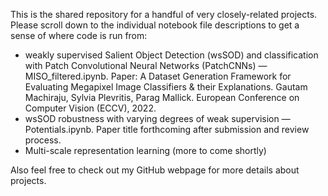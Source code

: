 This is the shared repository for a handful of very closely-related projects. Please scroll down to the individual notebook file descriptions to get a sense of where code is run from:
* weakly supervised Salient Object Detection (wsSOD) and classification with Patch Convolutional Neural Networks (PatchCNNs) — MISO_filtered.ipynb. Paper: A Dataset Generation Framework for Evaluating Megapixel Image Classifiers & their Explanations. Gautam Machiraju, Sylvia Plevritis, Parag Mallick. European Conference on Computer Vision (ECCV), 2022.
* wsSOD robustness with varying degrees of weak supervision — Potentials.ipynb. Paper title forthcoming after submission and review process.
* Multi-scale representation learning (more to come shortly)

 Also feel free to check out my GitHub webpage for more details about projects.

